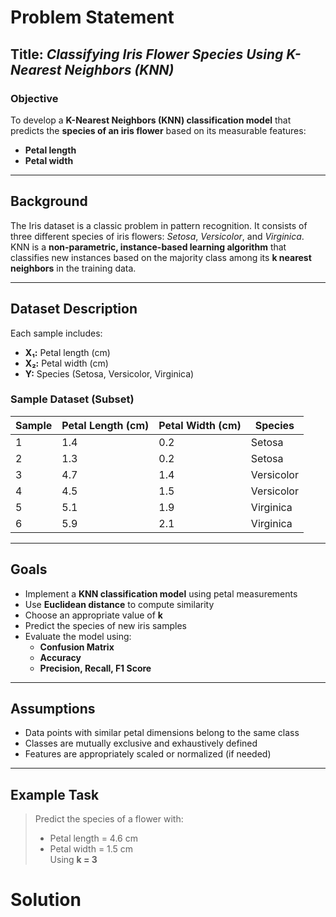 # Problem Statement

## Title: *Classifying Iris Flower Species Using K-Nearest Neighbors (KNN)*

### Objective

To develop a **K-Nearest Neighbors (KNN) classification model** that predicts the **species of an iris flower** based on its measurable features:
- **Petal length**
- **Petal width**

---

## Background

The Iris dataset is a classic problem in pattern recognition. It consists of three different species of iris flowers: *Setosa*, *Versicolor*, and *Virginica*. KNN is a **non-parametric, instance-based learning algorithm** that classifies new instances based on the majority class among its **k nearest neighbors** in the training data.

---

## Dataset Description

Each sample includes:

- **X₁:** Petal length (cm)  
- **X₂:** Petal width (cm)  
- **Y:** Species (Setosa, Versicolor, Virginica)

### Sample Dataset (Subset)

| Sample | Petal Length (cm) | Petal Width (cm) | Species     |
|--------|--------------------|------------------|-------------|
| 1      | 1.4                | 0.2              | Setosa      |
| 2      | 1.3                | 0.2              | Setosa      |
| 3      | 4.7                | 1.4              | Versicolor  |
| 4      | 4.5                | 1.5              | Versicolor  |
| 5      | 5.1                | 1.9              | Virginica   |
| 6      | 5.9                | 2.1              | Virginica   |

---

## Goals

- Implement a **KNN classification model** using petal measurements
- Use **Euclidean distance** to compute similarity
- Choose an appropriate value of **k**
- Predict the species of new iris samples
- Evaluate the model using:
  - **Confusion Matrix**
  - **Accuracy**
  - **Precision, Recall, F1 Score**

---

## Assumptions

- Data points with similar petal dimensions belong to the same class
- Classes are mutually exclusive and exhaustively defined
- Features are appropriately scaled or normalized (if needed)

---

## Example Task

> Predict the species of a flower with:
> - Petal length = 4.6 cm  
> - Petal width = 1.5 cm  
> Using **k = 3**

# Solution
